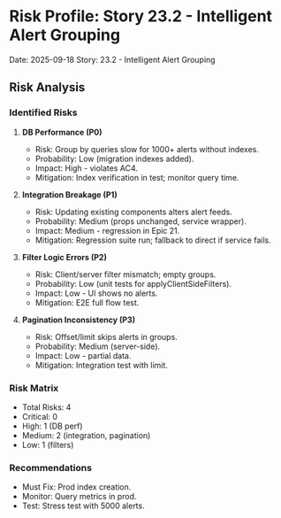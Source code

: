 # Risk Profile: Story 23.2 - Intelligent Alert Grouping

Date: 2025-09-18
Story: 23.2 - Intelligent Alert Grouping

## Risk Analysis

### Identified Risks
1. **DB Performance (P0)**
   - Risk: Group by queries slow for 1000+ alerts without indexes.
   - Probability: Low (migration indexes added).
   - Impact: High - violates AC4.
   - Mitigation: Index verification in test; monitor query time.

2. **Integration Breakage (P1)**
   - Risk: Updating existing components alters alert feeds.
   - Probability: Medium (props unchanged, service wrapper).
   - Impact: Medium - regression in Epic 21.
   - Mitigation: Regression suite run; fallback to direct if service fails.

3. **Filter Logic Errors (P2)**
   - Risk: Client/server filter mismatch; empty groups.
   - Probability: Low (unit tests for applyClientSideFilters).
   - Impact: Low - UI shows no alerts.
   - Mitigation: E2E full flow test.

4. **Pagination Inconsistency (P3)**
   - Risk: Offset/limit skips alerts in groups.
   - Probability: Medium (server-side).
   - Impact: Low - partial data.
   - Mitigation: Integration test with limit.

### Risk Matrix
- Total Risks: 4
- Critical: 0
- High: 1 (DB perf)
- Medium: 2 (integration, pagination)
- Low: 1 (filters)

### Recommendations
- Must Fix: Prod index creation.
- Monitor: Query metrics in prod.
- Test: Stress test with 5000 alerts.